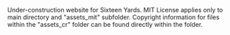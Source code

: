 Under-construction website for Sixteen Yards.
MIT License applies only to main directory and "assets_mit" subfolder. Copyright information for files within the "assets_cr" folder can be found directly within the folder.